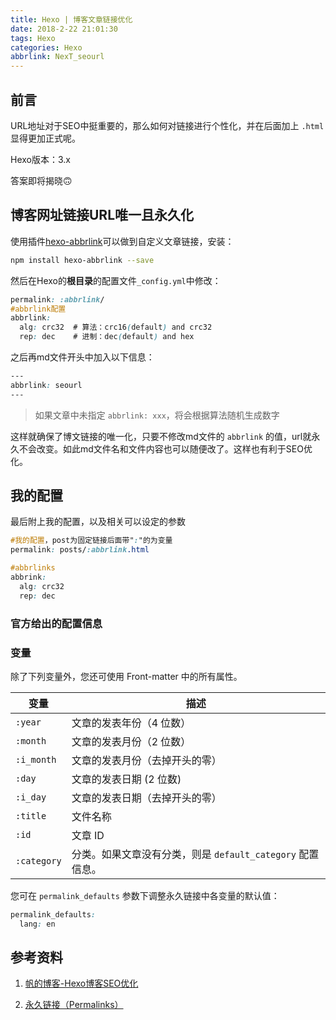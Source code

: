 ```yaml
---
title: Hexo | 博客文章链接优化
date: 2018-2-22 21:01:30
tags: Hexo
categories: Hexo
abbrlink: NexT_seourl
---
```


## 前言

URL地址对于SEO中挺重要的，那么如何对链接进行个性化，并在后面加上 `.html` 显得更加正式呢。

Hexo版本：3.x

答案即将揭晓🙃

<!-- more -->

## 博客网址链接URL唯一且永久化

使用插件[hexo-abbrlink](https://link.jianshu.com?t=https://github.com/rozbo/hexo-abbrlink)可以做到自定义文章链接，安装：

```bash
npm install hexo-abbrlink --save
```

然后在Hexo的**根目录**的配置文件`_config.yml`中修改：

```css
permalink: :abbrlink/
#abbrlink配置
abbrlink:
  alg: crc32  # 算法：crc16(default) and crc32
  rep: dec    # 进制：dec(default) and hex
```

之后再md文件开头中加入以下信息：

```css
---
abbrlink: seourl
---
```

> 如果文章中未指定 `abbrlink: xxx`，将会根据算法随机生成数字

这样就确保了博文链接的唯一化，只要不修改md文件的 `abbrlink` 的值，url就永久不会改变。如此md文件名和文件内容也可以随便改了。这样也有利于SEO优化。

## 我的配置

最后附上我的配置，以及相关可以设定的参数

```css
#我的配置，post为固定链接后面带":"的为变量
permalink: posts/:abbrlink.html

#abbrlinks
abbrink:
  alg: crc32
  rep: dec
```

### 官方给出的配置信息

### 变量

除了下列变量外，您还可使用 Front-matter 中的所有属性。

| 变量        | 描述                                                       |
| ----------- | ---------------------------------------------------------- |
| `:year`     | 文章的发表年份（4 位数）                                   |
| `:month`    | 文章的发表月份（2 位数）                                   |
| `:i_month`  | 文章的发表月份（去掉开头的零）                             |
| `:day`      | 文章的发表日期 (2 位数)                                    |
| `:i_day`    | 文章的发表日期（去掉开头的零）                             |
| `:title`    | 文件名称                                                   |
| `:id`       | 文章 ID                                                    |
| `:category` | 分类。如果文章没有分类，则是 `default_category` 配置信息。 |

您可在 `permalink_defaults` 参数下调整永久链接中各变量的默认值：

```css
permalink_defaults:
  lang: en
```

## 参考资料

1. [帆的博客-Hexo博客SEO优化](https://molock.cn/posts/19286/)

2. [永久链接（Permalinks）](https://hexo.io/zh-cn/docs/permalinks.html)